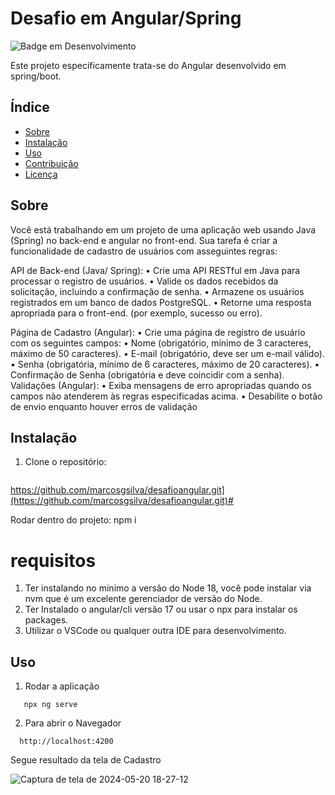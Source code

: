 
# Desafio em Angular/Spring

![Badge em Desenvolvimento](http://img.shields.io/static/v1?label=STATUS&message=EM%20DESENVOLVIMENTO&color=GREEN&style=for-the-badge)

Este projeto especificamente trata-se do Angular desenvolvido em spring/boot.

## Índice
- [Sobre](#sobre)
- [Instalação](#instalação)
- [Uso](#uso)
- [Contribuição](#contribuição)
- [Licença](#licença)

## Sobre
Você está trabalhando em um projeto de uma aplicação web usando Java (Spring) no
back-end e angular no front-end. Sua tarefa é criar a funcionalidade de cadastro de
usuários com asseguintes regras:

API de Back-end (Java/ Spring):
• Crie uma API RESTful em Java para processar o registro de usuários.
• Valide os dados recebidos da solicitação, incluindo a confirmação de senha.
• Armazene os usuários registrados em um banco de dados PostgreSQL.
• Retorne uma resposta apropriada para o front-end. (por exemplo, sucesso ou
erro).

Página de Cadastro (Angular):
• Crie uma página de registro de usuário com os seguintes campos:
• Nome (obrigatório, mínimo de 3 caracteres, máximo de 50 caracteres).
• E-mail (obrigatório, deve ser um e-mail válido).
• Senha (obrigatória, mínimo de 6 caracteres, máximo de 20 caracteres).
• Confirmação de Senha (obrigatória e deve coincidir com a senha).
Validações (Angular):
• Exiba mensagens de erro apropriadas quando os campos não atenderem às
regras especificadas acima.
• Desabilite o botão de envio enquanto houver erros de validação

## Instalação
1. Clone o repositório:
   ```sh
 https://github.com/marcosgsilva/desafioangular.git](https://github.com/marcosgsilva/desafioangular.git)#

Rodar dentro do projeto: npm i
  

# requisitos
1. Ter instalando no minimo a versão do Node 18, você pode instalar via nvm que é um excelente gerenciador de versão do Node.
2. Ter Instalado o angular/cli versão 17 ou usar o npx para instalar os packages.
3. Utilizar o VSCode ou qualquer outra IDE para desenvolvimento.

## Uso
1. Rodar a aplicação

```
   npx ng serve
```
2. Para abrir o Navegador
 ```
   http://localhost:4200
```

Segue resultado da tela de Cadastro

![Captura de tela de 2024-05-20 18-27-12](https://github.com/marcosgsilva/desafioangular/assets/12539016/5375a825-a411-42a8-bb9e-1e03453b2dbd)
